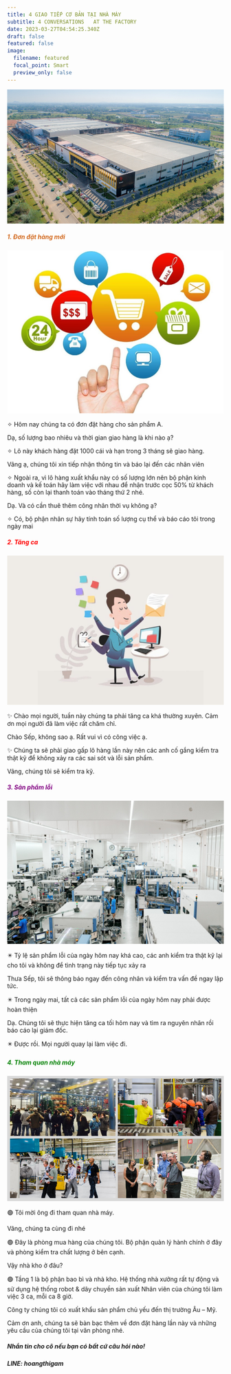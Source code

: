 ```yaml
---
title: 4 GIAO TIẾP CƠ BẢN TẠI NHÀ MÁY
subtitle: 4 CONVERSATIONS   AT THE FACTORY
date: 2023-03-27T04:54:25.340Z
draft: false
featured: false
image:
  filename: featured
  focal_point: Smart
  preview_only: false
---
```

![](toan-canh-nha-may-vsmart-1-1574502883.jpg)

<h5 style="color:chocolate;"> 1.	Đơn đặt hàng mới</h5>

![](1662708327-single_news7-maudondathang.jpg)

<p> ✧ Hôm nay chúng ta có đơn đặt hàng cho sản phẩm A.</p>

Dạ, số lượng bao nhiêu và thời gian giao hàng là khi nào ạ?

<p> ✧ Lô này khách hàng đặt 1000 cái và hạn trong 3 tháng sẽ giao hàng. </p>

Vâng ạ, chúng tôi xin tiếp nhận thông tin và báo lại đến các nhân viên 

<p> ✧ Ngoài ra, vì lô hàng xuất khẩu này có số lượng lớn nên bộ phận kinh doanh và kế toán hãy làm việc với nhau để nhận trước cọc 50% từ khách hàng,
số còn lại thanh toán vào tháng thứ 2 nhé. </p>

Dạ. Và có cần thuê thêm công nhân thời vụ không ạ?

<p> ✧ Có, bộ phận nhân sự hãy tính toán số lượng cụ thể và báo cáo tôi trong ngày mai</p>



<h5 style="color:Red;">2.	Tăng ca</h5>

![](luong-lam-them-gio.jpg)

<p> ✨ Chào mọi người, tuần này chúng ta phải tăng ca khá thường xuyên. Cảm ơn mọi người đã làm việc rất chăm chỉ. </p>

Chào Sếp, không sao ạ. Rất vui vì có công việc ạ. 

<p> ✨ Chúng ta sẽ phải giao gấp lô hàng lần này nên các anh cố gắng kiểm tra thật kỹ để không xảy ra các sai sót và lỗi sản phẩm. </p>

Vâng, chúng tôi sẽ kiểm tra kỹ.

<h5 style="color:Purple;">3.	Sản phẩm lỗi</h5>

![](viele-maschinen-wenige.jpg)

<p> ✴️ Tỷ lệ sản phẩm lỗi của ngày hôm nay khá cao, các anh kiểm tra thật kỹ lại cho tôi và không để tình trạng này tiếp tục xảy ra</p>

Thưa Sếp, tôi sẽ thông báo ngay đến công nhân và kiểm tra vấn đề ngay lập tức.  

<p> ✴️ Trong ngày mai, tất cả các sản phẩm lỗi của ngày hôm nay phải được hoàn thiện</p>

Dạ. Chúng tôi sẽ thực hiện tăng ca tối hôm nay và tìm ra nguyên nhân rồi báo cáo lại giám đốc. 

<p> ✴️ Được rồi. Mọi người quay lại làm việc đi. </p>

<h5 style="color:Green;">4.	Tham quan nhà máy</h5>

![](thiet-ke-khong-ten-22.png)

<p> 🟢 Tôi mời ông đi tham quan nhà máy.</p>

Vâng, chúng ta cùng đi nhé

<p> 🟢 Đây là phòng mua hàng của chúng tôi. Bộ phận quản lý hành chính ở đây và
phòng kiểm tra chất lượng ở bên cạnh.</p>

Vậy nhà kho ở đâu?

<p> 🟢 Tầng 1 là bộ phận bao bì và nhà kho.
Hệ thống nhà xưởng rất tự động và sử dụng hệ thống robot & dây chuyền  sản xuất Nhân viên của chúng tôi làm việc 3 ca, mỗi ca 8 giờ.

Công ty chúng tôi có xuất khẩu sản phẩm chủ yếu đến thị trường Âu – Mỹ.</p>

Cảm ơn anh, chúng ta sẽ bàn bạc thêm về đơn đặt hàng lần này và những yêu cầu của chúng tôi tại văn phòng nhé.

##### *Nhắn tin cho cô nếu bạn có bất cứ câu hỏi nào!*

##### *LINE: hoangthigam*